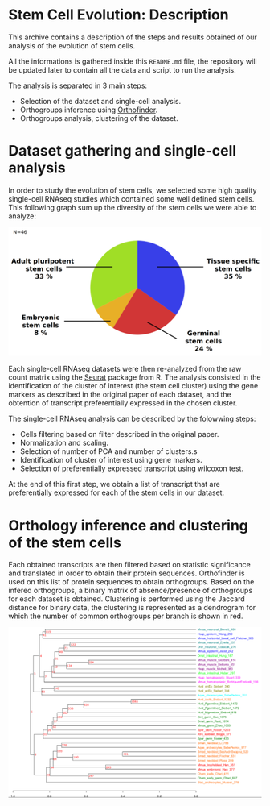 # Stem Cell Evolution: Description

This archive contains a description of the steps and results obtained of our analysis of the evolution of stem cells. 

All the informations is gathered inside this `README.md` file, the repository will be updated later to contain all the data and script to run the analysis.

The analysis is separated in 3 main steps:

- Selection of the dataset and single-cell analysis.
- Orthogroups inference using [Orthofinder](https://github.com/davidemms/OrthoFinder).
- Orthogroups analysis, clustering of the dataset.

# Dataset gathering and single-cell analysis

In order to study the evolution of stem cells, we selected some high quality single-cell RNAseq studies which contained some well defined stem cells. This following graph sum up the diversity of the stem cells we were able to analyze:

![alt text](assets/stem_cells_diversity.png)

Each single-cell RNAseq datasets were then re-analyzed from the raw count matrix using the [Seurat](https://github.com/satijalab/seurat) package from R. The analysis consisted in the identification of the cluster of interest (the stem cell cluster) using the gene markers as described in the original paper of each dataset, and the obtention of transcript preferentially expressed in the chosen cluster.

The single-cell RNAseq analysis can be described by the folowwing steps:

- Cells filtering based on filter described in the original paper.
- Normalization and scaling.
- Selection of number of PCA and number of clusters.s
- Identification of cluster of interest using gene markers.
- Selection of preferentially expressed transcript using wilcoxon test.

At the end of this first step, we obtain a list of transcript that are preferentially expressed for each of the stem cells in our dataset.

# Orthology inference and clustering of the stem cells

Each obtained transcripts are then filtered based on statistic significance and translated in order to obtain their protein sequences. Orthofinder is used on this list of protein sequences to obtain orthogroups. Based on the infered orthogroups, a binary matrix of absence/presence of orthogroups for each dataset is obtained. Clustering is performed using the Jaccard distance for binary data, the clustering is represented as a dendrogram for which the number of common orthogroups per branch is shown in red.

![alt text](assets/final_clustering.png)